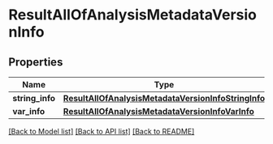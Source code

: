 # ResultAllOfAnalysisMetadataVersionInfo

## Properties
Name | Type | Description | Notes
------------ | ------------- | ------------- | -------------
**string_info** | [**ResultAllOfAnalysisMetadataVersionInfoStringInfo**](ResultAllOfAnalysisMetadataVersionInfoStringInfo.md) |  | [optional] 
**var_info** | [**ResultAllOfAnalysisMetadataVersionInfoVarInfo**](ResultAllOfAnalysisMetadataVersionInfoVarInfo.md) |  | [optional] 

[[Back to Model list]](../README.md#documentation-for-models) [[Back to API list]](../README.md#documentation-for-api-endpoints) [[Back to README]](../README.md)


